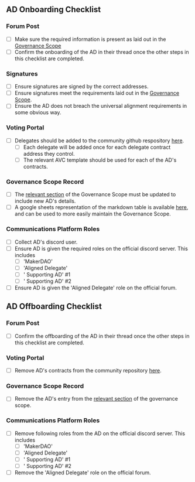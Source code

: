
## AD Onboarding Checklist

### Forum Post
- [ ] Make sure the required information is present as laid out in the [Governance Scope](https://mips.makerdao.com/mips/details/MIP113#6-2-1-5)
- [ ] Confirm the onboarding of the AD in their thread once the other steps in this checklist are completed. 

### Signatures
- [ ] Ensure signatures are signed by the correct addresses.
- [ ] Ensure signatures meet the requirements laid out in the [Governance Scope](https://mips.makerdao.com/mips/details/MIP113#6-2-1-4).
- [ ] Ensure the AD does not breach the universal alignment requirements in some obvious way. 

### Voting Portal
- [ ] Delegates should be added to the community github respository [here](https://github.com/makerdao/community/tree/master/governance/delegates).
	- [ ] Each delegate will be added once for each delegate contract address they control.
	- [ ] The relevant AVC template should be used for each of the AD's contracts.

### Governance Scope Record
- [ ] The [relevant section](https://mips.makerdao.com/mips/details/MIP113#6-aligned-delegates-ads-) of the Governance Scope must be updated to include new AD's details.
- [ ] A google sheets representation of the markdown table is available [here](https://docs.google.com/spreadsheets/d/1QotVe_r49rzVOzVFHzlClK33ooJOgoKIHEQsXpgtdoo/edit#gid=61028070), and can be used to more easily maintain the Governance Scope.

### Communications Platform Roles
- [ ] Collect AD's discord user.
- [ ] Ensure AD is given the required roles on the official discord server. This includes
	- [ ] 'MakerDAO'
	- [ ] 'Aligned Delegate'
	- [ ] '<AVC> Supporting AD' #1
	- [ ] '<AVC> Supporting AD' #2
- [ ] Ensure AD is given the 'Aligned Delegate' role on the official forum.

## AD Offboarding Checklist

### Forum Post
- [ ] Confirm the offboarding of the AD in their thread once the other steps in this checklist are completed. 

### Voting Portal
- [ ] Remove AD's contracts from the community repository [here](https://github.com/makerdao/community/tree/master/governance/delegates). 

### Governance Scope Record
- [ ] Remove the AD's entry from the [relevant section](https://mips.makerdao.com/mips/details/MIP113#6-aligned-delegates-ads-) of the governance scope. 

### Communications Platform Roles
- [ ] Remove following roles from the AD on the official discord server. This includes
	- [ ] 'MakerDAO'
	- [ ] 'Aligned Delegate'
	- [ ] '<AVC> Supporting AD' #1
	- [ ] '<AVC> Supporting AD' #2
- [ ] Remove the 'Aligned Delegate' role on the official forum.